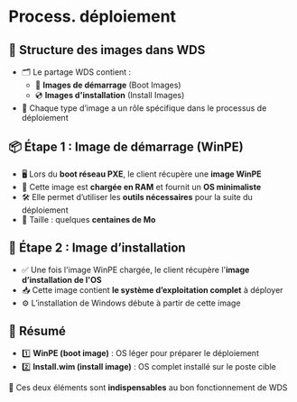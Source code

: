 # Process. déploiement

## 📁 **Structure des images dans WDS**

- 🗂️ Le partage WDS contient :
  - 🔧 **Images de démarrage** (Boot Images)
  - 💿 **Images d'installation** (Install Images)
- 📌 Chaque type d’image a un rôle spécifique dans le processus de déploiement



## 📦 **Étape 1 : Image de démarrage (WinPE)**

- 🖥️ Lors du **boot réseau PXE**, le client récupère une **image WinPE**
- 🧠 Cette image est **chargée en RAM** et fournit un **OS minimaliste**
- 🛠️ Elle permet d’utiliser les **outils nécessaires** pour la suite du déploiement
- 📏 Taille : quelques **centaines de Mo**



## 💽 **Étape 2 : Image d’installation**

- ✅ Une fois l'image WinPE chargée, le client récupère l'**image d’installation de l'OS**
- 📥 Cette image contient **le système d’exploitation complet** à déployer
- ⚙️ L’installation de Windows débute à partir de cette image



## 📌 **Résumé**

- 1️⃣ **WinPE (boot image)** : OS léger pour préparer le déploiement
- 2️⃣ **Install.wim (install image)** : OS complet installé sur le poste cible

🧩 Ces deux éléments sont **indispensables** au bon fonctionnement de WDS
